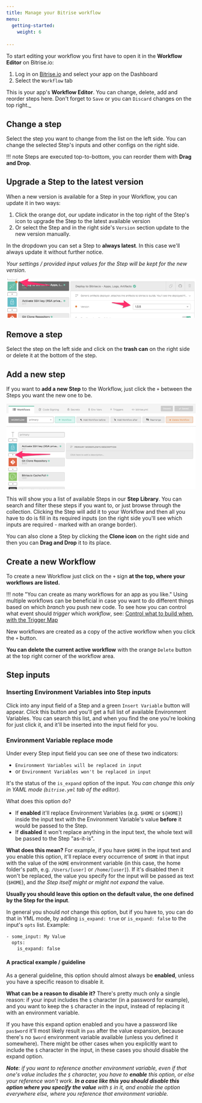 ```yaml
---
title: Manage your Bitrise workflow
menu:
  getting-started:
    weight: 6

---
```

To start editing your workflow you first have to open it
in the **Workflow Editor** on Bitrise.io:

1. Log in on [Bitrise.io](https://www.bitrise.io/) and select your app on the Dashboard
2. Select the `Workflow` tab

This is your app's __Workflow Editor__. You can change, delete, add and reorder steps here. Don't forget to `Save` or you can `Discard` changes on the top right._

## Change a step

Select the step you want to change from the list on the left side.
You can change the selected Step's inputs and other configs on the right side.

!!! note
    Steps are executed top-to-bottom, you can reorder them with __Drag and Drop__.


## Upgrade a Step to the latest version

When a new version is available for a Step in your Workflow, you can update it in two ways:

1. Click the orange dot, our update indicator in the top right of the Step's icon to upgrade the Step to the latest available version
1. Or select the Step and in the right side's `Version` section update to the new version manually.

In the dropdown you can set a Step to __always latest__. In this case we'll always update it without further notice.

_Your settings / provided input values for the Step will be kept for the new version._

![Update steps in Workflow Editor](/img/getting-started/update-steps.png)


## Remove a step

Select the step on the left side and click on the **trash can** on the right side or delete it at the bottom of the step.

## Add a new step

If you want to **add a new Step** to the Workflow,
just click the `+` between the Steps you want the new one to be.

![Add step button in Workflow Editor](/img/getting-started/add-your-first-step.png)

This will show you a list of available Steps in our __Step Library__.
You can search and filter these steps if you want to, or just browse through the collection.
Clicking the Step will add it to your Workflow and then all you have to do is fill in its required inputs
(on the right side you'll see which inputs are required - marked with an orange border).

You can also clone a Step by clicking the __Clone icon__ on the right side and then you can __Drag and Drop__ it to its place.


## Create a new Workflow

To create a new Workflow just click on the `+` sign __at the top, where your workflows are listed.__


!!! note "You can create as many workflows for an app as you like."
    Using multiple workflows can be beneficial in case you want to do different
    things based on which *branch* you push new code.
    To see how you can control what event should *trigger*
    which *workflow*, see: [Control what to build when, with the Trigger Map](/webhooks/trigger-map/)

New workflows are created as a copy of the active workflow when you click the `+` button.

__You can delete the current active workflow__ with the orange `Delete` button
at the top right corner of the workflow area.

## Step inputs

### Inserting Environment Variables into Step inputs

Click into any input field of a Step and a green `Insert Variable` button will appear.
Click this button and you'll get a full list of available Environment Variables.
You can search this list, and when you find the one you're looking for just click it,
and it'll be inserted into the input field for you.


### Environment Variable replace mode

Under every Step input field you can see one of these two indicators:

- `Environment Variables will be replaced in input`
- or `Environment Variables won't be replaced in input`

It's the status of the `is_expand` option of the input.
*You can change this only in YAML mode (`bitrise.yml` tab of the editor).*

What does this option do?

* If **enabled** it'll replace Environment Variables (e.g. `$HOME` or `${HOME}`)
  inside the input text with the Environment Variable's value **before** it would be passed to the Step.
* If **disabled** it won't replace anything in the input text, the whole text will be passed to the Step "as-it-is".

**What does this mean?** For example, if you have `$HOME` in the input text
and you enable this option, it'll replace every occurrence of `$HOME` in that input
with the value of the `HOME` environment variable
(in this case, the home folder's path, e.g. `/Users/[user]` or `/home/[user]`).
If it's disabled then it won't be replaced,
the value you specify for the input will be passed as text (`$HOME`),
and *the Step itself might or might not expand* the value.

__Usually you should leave this option on the default value, the one defined by the Step for the input__.

In general you should *not* change this option, but if you have to,
you can do that in YML mode, by adding `is_expand: true` or `is_expand: false` to the input's `opts` list. Example:

```
- some_input: My Value
  opts:
    is_expand: false
```

#### A practical example / guideline

As a general guideline, this option should almost always be **enabled**,
unless you have a specific reason to disable it.

**What can be a reason to disable it?** There's pretty much only a single reason:
if your input includes the `$` character (in a password for example),
and you want to keep the `$` character in the input, instead of
replacing it with an environment variable.

If you have this expand option enabled and you have a password like `pas$word`
it'll most likely result in `pas` after the value expansion,
because there's no `$word` environment variable available (unless you defined it somewhere).
There might be other cases when you explicitly want to include the `$` character in the input,
in these cases you should disable the expand option.

*__Note__: if you want to reference another environment variable,
even if that one's value includes the `$` character, you have to **enable** this option,
or else your reference won't work.
__In a case like this you should disable this option where you specify the value__ with `$` in it,
and enable the option everywhere else, where you reference that environment variable.*